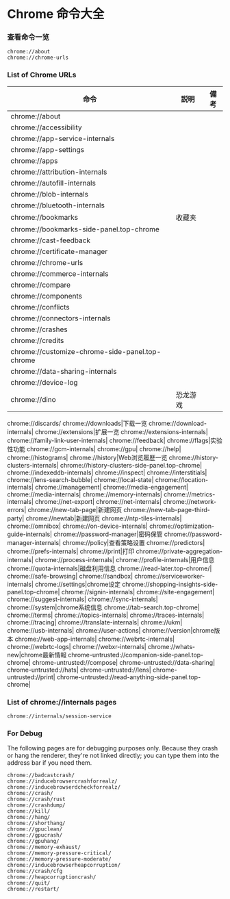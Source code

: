 # Chrome 命令大全

### 查看命令一览
```
chrome://about
chrome://chrome-urls
```

### List of Chrome URLs
命令|説明|備考
---|---|---
chrome://about|
chrome://accessibility|
chrome://app-service-internals|
chrome://app-settings|
chrome://apps|
chrome://attribution-internals|
chrome://autofill-internals|
chrome://blob-internals|
chrome://bluetooth-internals|
chrome://bookmarks|收藏夹          
chrome://bookmarks-side-panel.top-chrome|
chrome://cast-feedback|
chrome://certificate-manager|
chrome://chrome-urls|
chrome://commerce-internals|
chrome://compare|
chrome://components|
chrome://conflicts|
chrome://connectors-internals|
chrome://crashes|
chrome://credits|
chrome://customize-chrome-side-panel.top-chrome|
chrome://data-sharing-internals|
chrome://device-log|
chrome://dino|恐龙游戏
chrome://discards/
chrome://downloads|下载一览
chrome://download-internals|
chrome://extensions|扩展一览
chrome://extensions-internals|
chrome://family-link-user-internals|
chrome://feedback|
chrome://flags|实验性功能
chrome://gcm-internals|
chrome://gpu|
chrome://help|
chrome://histograms|
chrome://history|Web浏览履歴一览
chrome://history-clusters-internals|
chrome://history-clusters-side-panel.top-chrome|
chrome://indexeddb-internals|
chrome://inspect|
chrome://interstitials|
chrome://lens-search-bubble|
chrome://local-state|
chrome://location-internals|
chrome://management|
chrome://media-engagement|
chrome://media-internals|
chrome://memory-internals|
chrome://metrics-internals|
chrome://net-export|
chrome://net-internals|
chrome://network-errors|
chrome://new-tab-page|新建网页
chrome://new-tab-page-third-party|
chrome://newtab|新建网页
chrome://ntp-tiles-internals|
chrome://omnibox|
chrome://on-device-internals|
chrome://optimization-guide-internals|
chrome://password-manager|密码保管
chrome://password-manager-internals|
chrome://policy|查看策略设置
chrome://predictors|
chrome://prefs-internals|
chrome://print|打印
chrome://private-aggregation-internals|
chrome://process-internals|
chrome://profile-internals|用户信息
chrome://quota-internals|磁盘利用信息
chrome://read-later.top-chrome/|
chrome://safe-browsing|
chrome://sandbox|
chrome://serviceworker-internals|
chrome://settings|chrome设定
chrome://shopping-insights-side-panel.top-chrome|
chrome://signin-internals|
chrome://site-engagement|
chrome://suggest-internals|
chrome://sync-internals|
chrome://system|chrome系统信息
chrome://tab-search.top-chrome|
chrome://terms|
chrome://topics-internals|
chrome://traces-internals|
chrome://tracing|
chrome://translate-internals|
chrome://ukm|
chrome://usb-internals|
chrome://user-actions|
chrome://version|chrome版本
chrome://web-app-internals|
chrome://webrtc-internals|
chrome://webrtc-logs|
chrome://webxr-internals|
chrome://whats-new|chrome最新情報
chrome-untrusted://companion-side-panel.top-chrome|
chrome-untrusted://compose|
chrome-untrusted://data-sharing|
chrome-untrusted://hats|
chrome-untrusted://lens|
chrome-untrusted://print|
chrome-untrusted://read-anything-side-panel.top-chrome|


### List of chrome://internals pages
```
chrome://internals/session-service
```


### For Debug
The following pages are for debugging purposes only. Because they crash or hang the renderer, they're not linked directly; you can type them into the address bar if you need them.
```
chrome://badcastcrash/
chrome://inducebrowsercrashforrealz/
chrome://inducebrowserdcheckforrealz/
chrome://crash/
chrome://crash/rust
chrome://crashdump/
chrome://kill/
chrome://hang/
chrome://shorthang/
chrome://gpuclean/
chrome://gpucrash/
chrome://gpuhang/
chrome://memory-exhaust/
chrome://memory-pressure-critical/
chrome://memory-pressure-moderate/
chrome://inducebrowserheapcorruption/
chrome://crash/cfg
chrome://heapcorruptioncrash/
chrome://quit/
chrome://restart/
```
